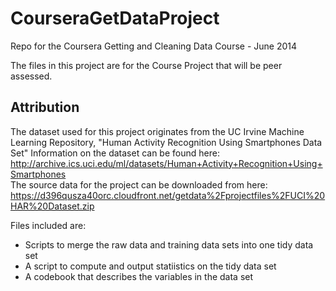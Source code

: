 CourseraGetDataProject
======================

Repo for the Coursera Getting and Cleaning Data Course - June 2014

The files in this project are for the Course Project that will be peer assessed.

Attribution
-----------
The dataset used for this project originates from the UC Irvine Machine Learning Repository, 
"Human Activity Recognition Using Smartphones Data Set"
Information on the dataset can be found here: http://archive.ics.uci.edu/ml/datasets/Human+Activity+Recognition+Using+Smartphones
<br/>The source data for the project can be downloaded from here: https://d396qusza40orc.cloudfront.net/getdata%2Fprojectfiles%2FUCI%20HAR%20Dataset.zip 
<br/>


Files included are:
* Scripts to merge the raw data and training data sets into one tidy data set
* A script to compute and output statiistics on the tidy data set
* A codebook that describes the variables in the data set


